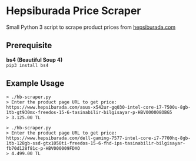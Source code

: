 # Hepsiburada Price Scraper
Small Python 3 script to scrape product prices from [hepsiburada.com](https://www.hepsiburada.com)

## Prerequisite
**bs4 (Beautiful Soup 4)** <br />
`pip3 install bs4`

## Example Usage

`> ./hb-scraper.py`<br />
`> Enter the product page URL to get price: https://www.hepsiburada.com/asus-x542ur-gq030-intel-core-i7-7500u-8gb-1tb-gt930mx-freedos-15-6-tasinabilir-bilgisayar-p-HBV000008OBG5`<br />
`> 3.125.00 TL`<br />


`> ./hb-scraper.py`<br />
`> Enter the product page URL to get price: https://www.hepsiburada.com/dell-gaming-7577-intel-core-i7-7700hq-8gb-1tb-128gb-ssd-gtx1050ti-freedos-15-6-fhd-ips-tasinabilir-bilgisayar-fb70d128f81c-p-HBV000009FDXO`<br />
`> 4.499.00 TL`
